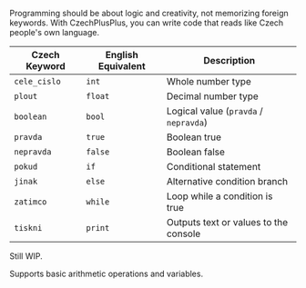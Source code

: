 Programming should be about logic and creativity, not memorizing foreign keywords. With CzechPlusPlus, you can write code that reads like Czech people's own language.

| Czech Keyword | English Equivalent | Description                           |
| ------------- | ------------------ | ------------------------------------- |
| `cele_cislo`  | `int`              | Whole number type                     |
| `plout`       | `float`            | Decimal number type                   |
| `boolean`     | `bool`             | Logical value (`pravda` / `nepravda`) |
| `pravda`      | `true`             | Boolean true                          |
| `nepravda`    | `false`            | Boolean false                         |
| `pokud`       | `if`               | Conditional statement                 |
| `jinak`       | `else`             | Alternative condition branch          |
| `zatimco`     | `while`            | Loop while a condition is true        |
| `tiskni`      | `print`            | Outputs text or values to the console |

Still WIP.

Supports basic arithmetic operations and variables.
